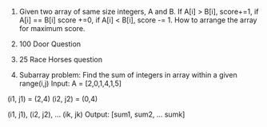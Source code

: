1. Given two array of same size integers, A and B. If A[i] > B[i], score+=1, if A[i] == B[i] score +=0, if A[i] < B[i], score -= 1. How to arrange the array for maximum score. 

2. 100 Door Question

3. 25 Race Horses question

4. Subarray problem:
Find the sum of integers in array within a given range(i,j)
Input:
A = [2,0,1,4,1,5]

(i1, j1) = (2,4)
(i2, j2) = (0,4)

(i1, j1), (i2, j2), ... (ik, jk)
Output:
[sum1, sum2, ... sumk]
